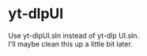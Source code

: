 # yt-dlpUI
Use yt-dlpUI.sln instead of yt-dlp UI.sln.  
I'll maybe clean this up a little bit later.
